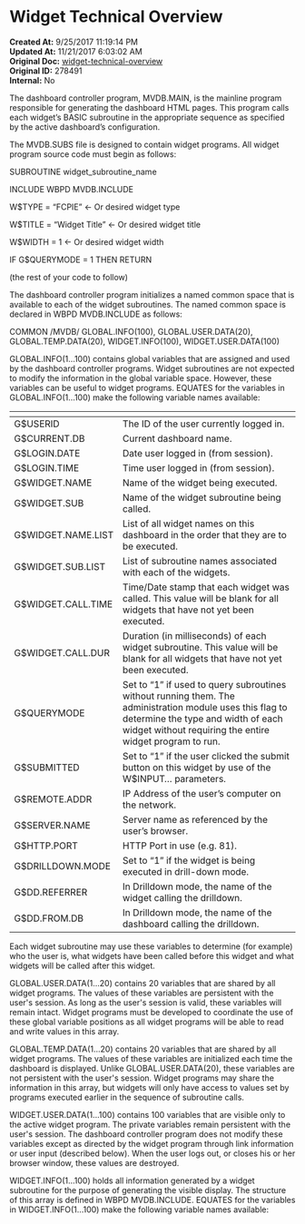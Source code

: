 # Widget Technical Overview

<PageHeader />

**Created At:** 9/25/2017 11:19:14 PM  
**Updated At:** 11/21/2017 6:03:02 AM  
**Original Doc:** [widget-technical-overview](https://docs.zumasys.com/36577-mv-dashboard/widget-technical-overview)  
**Original ID:** 278491  
**Internal:** No  




The dashboard controller program, MVDB.MAIN, is the mainline program responsible for generating the dashboard HTML pages. This program calls each widget’s BASIC subroutine in the appropriate sequence as specified by the active dashboard’s configuration.

The MVDB.SUBS file is designed to contain widget programs. All widget program source code must begin as follows:

SUBROUTINE widget\_subroutine\_name

INCLUDE WBPD MVDB.INCLUDE

W$TYPE = “FCPIE” &lt;- Or desired widget type

W$TITLE = “Widget Title” &lt;- Or desired widget title

W$WIDTH = 1 &lt;- Or desired widget width

IF G$QUERYMODE = 1 THEN RETURN

(the rest of your code to follow)

The dashboard controller program initializes a named common space that is available to each of the widget subroutines. The named common space is declared in WBPD MVDB.INCLUDE as follows:

COMMON /MVDB/ GLOBAL.INFO(100), GLOBAL.USER.DATA(20), GLOBAL.TEMP.DATA(20), WIDGET.INFO(100), WIDGET.USER.DATA(100)

GLOBAL.INFO(1…100) contains global variables that are assigned and used by the dashboard controller programs. Widget subroutines are not expected to modify the information in the global variable space. However, these variables can be useful to widget programs. EQUATES for the variables in GLOBAL.INFO(1…100) make the following variable names available:


| <!----> | <!----> |
| --- | --- |
| G$USERID<br> | The ID of the user currently logged in.<br> |
| G$CURRENT.DB<br> | Current dashboard name.<br> |
| G$LOGIN.DATE<br> | Date user logged in (from session).<br> |
| G$LOGIN.TIME<br> | Time user logged in (from session).<br> |
| G$WIDGET.NAME<br> | Name of the widget being executed.<br> |
| G$WIDGET.SUB<br> | Name of the widget subroutine being called.<br> |
| G$WIDGET.NAME.LIST<br> | List of all widget names on this dashboard in the order that they are to be executed.<br> |
| G$WIDGET.SUB.LIST<br> | List of subroutine names associated with each of the widgets.<br> |
| G$WIDGET.CALL.TIME<br> | Time/Date stamp that each widget was called. This value will be blank for all widgets that have not yet been executed.<br> |
| G$WIDGET.CALL.DUR<br> | Duration (in milliseconds) of each widget subroutine. This value will be blank for all widgets that have not yet been executed.<br> |
| G$QUERYMODE<br> | Set to “1” if used to query subroutines without running them. The administration module uses this flag to determine the type and width of each widget without requiring the entire widget program to run.<br> |
| G$SUBMITTED<br> | Set to “1” if the user clicked the submit button on this widget by use of the W$INPUT… parameters.<br> |
| G$REMOTE.ADDR<br> | IP Address of the user’s computer on the network.<br> |
| G$SERVER.NAME<br> | Server name as referenced by the user’s browser.<br> |
| G$HTTP.PORT<br> | HTTP Port in use (e.g. 81).<br> |
| G$DRILLDOWN.MODE<br> | Set to “1” if the widget is being executed in drill-down mode.<br> |
| G$DD.REFERRER<br> | In Drilldown mode, the name of the widget calling the drilldown.<br> |
| G$DD.FROM.DB<br> | In Drilldown mode, the name of the dashboard calling the drilldown.<br> |




Each widget subroutine may use these variables to determine (for example) who the user is, what widgets have been called before this widget and what widgets will be called after this widget.

GLOBAL.USER.DATA(1…20) contains 20 variables that are shared by all widget programs. The values of these variables are persistent with the user's session. As long as the user's session is valid, these variables will remain intact. Widget programs must be developed to coordinate the use of these global variable positions as all widget programs will be able to read and write values in this array.

GLOBAL.TEMP.DATA(1…20) contains 20 variables that are shared by all widget programs. The values of these variables are initialized each time the dashboard is displayed. Unlike GLOBAL.USER.DATA(20), these variables are not persistent with the user's session. Widget programs may share the information in this array, but widgets will only have access to values set by programs executed earlier in the sequence of subroutine calls.

WIDGET.USER.DATA(1…100) contains 100 variables that are visible only to the active widget program. The private variables remain persistent with the user's session. The dashboard controller program does not modify these variables except as directed by the widget program through link information or user input (described below). When the user logs out, or closes his or her browser window, these values are destroyed.

WIDGET.INFO(1…100) holds all information generated by a widget subroutine for the purpose of generating the visible display. The structure of this array is defined in WBPD MVDB.INCLUDE. EQUATES for the variables in WIDGET.INFO(1…100) make the following variable names available:
